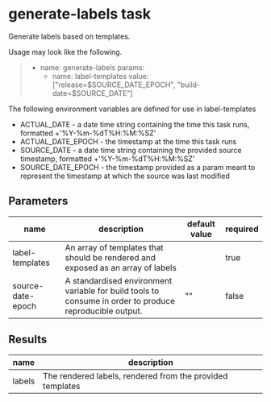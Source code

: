 # generate-labels task

Generate labels based on templates.

Usage may look like the following.

> - name: generate-labels
>   params:
>   - name: label-templates
>     value: ["release=$SOURCE_DATE_EPOCH", "build-date=$SOURCE_DATE"]

The following environment variables are defined for use in label-templates

* ACTUAL_DATE - a date time string containing the time this task runs, formatted +'%Y-%m-%dT%H:%M:%SZ'
* ACTUAL_DATE_EPOCH - the timestamp at the time this task runs
* SOURCE_DATE - a date time string containing the provided source timestamp, formatted +'%Y-%m-%dT%H:%M:%SZ'
* SOURCE_DATE_EPOCH - the timestamp provided as a param meant to represent the timestamp at which the source was last modified


## Parameters
|name|description|default value|required|
|---|---|---|---|
|label-templates|An array of templates that should be rendered and exposed as an array of labels||true|
|source-date-epoch|A standardised environment variable for build tools to consume in order to produce reproducible output.|""|false|

## Results
|name|description|
|---|---|
|labels|The rendered labels, rendered from the provided templates|

